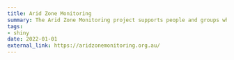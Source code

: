 ```yaml
---
title: Arid Zone Monitoring
summary: The Arid Zone Monitoring project supports people and groups who are using track-based survey methods to monitor Australia’s desert fauna. 
tags:
- shiny
date: 2022-01-01
external_link: https://aridzonemonitoring.org.au/
---
```


